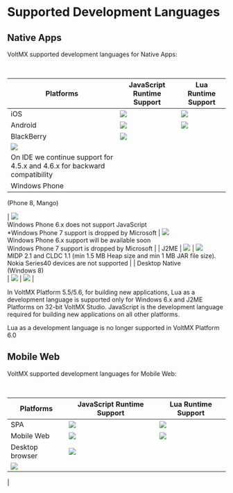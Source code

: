 ﻿     

Supported Development Languages
===============================

Native Apps
-----------

VoltMX supported development languages for Native Apps:

 

| Platforms | JavaScript Runtime Support | Lua Runtime Support |
| --- | --- | --- |
| iOS | ![](Resources/Images/yes.png) | ![](Resources/Images/yes.png) |
| Android | ![](Resources/Images/yes.png) | ![](Resources/Images/yes.png) |
| BlackBerry | ![](Resources/Images/yes.png)  
 | ![](Resources/Images/yes.png)  
On IDE we continue support for 4.5.x and 4.6.x for backward compatibility |
| Windows Phone  
(Phone 8, Mango)  
  
  
 | ![](Resources/Images/yes.png)  
Windows Phone 6.x does not support JavaScript  
\*Windows Phone 7 support is dropped by Microsoft | ![](Resources/Images/yes.png)  
Windows Phone 6.x support will be available soon  
Windows Phone 7 support is dropped by Microsoft |
| J2ME | ![](Resources/Images/no.png) | ![](Resources/Images/yes.png)  
MIDP 2.1 and CLDC 1.1 (min 1.5 MB Heap size and min 1 MB JAR file size).  
Nokia Series40 devices are not supported |
| Desktop Native  
(Windows 8)  
 | ![](Resources/Images/yes.png) | ![](Resources/Images/yes.png) |

In VoltMX Platform 5.5/5.6, for building new applications, Lua as a development language is supported only for Windows 6.x and J2ME Platforms on 32-bit VoltMX Studio. JavaScript is the development language required for building new applications on all other platforms.

Lua as a development language is no longer supported in VoltMX Platform 6.0

Mobile Web
----------

VoltMX supported development languages for Mobile Web:

 

| Platforms | JavaScript Runtime Support | Lua Runtime Support |
| --- | --- | --- |
| SPA | ![](Resources/Images/yes.png) | ![](Resources/Images/yes.png) |
| Mobile Web | ![](Resources/Images/yes.png) | ![](Resources/Images/yes.png) |
| Desktop browser | ![](Resources/Images/yes.png)  
 | ![](Resources/Images/no.png)  
 |
